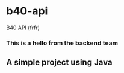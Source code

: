 # b40-api
B40 API (frfr)


### This is a hello from the backend team
## A simple project using Java

